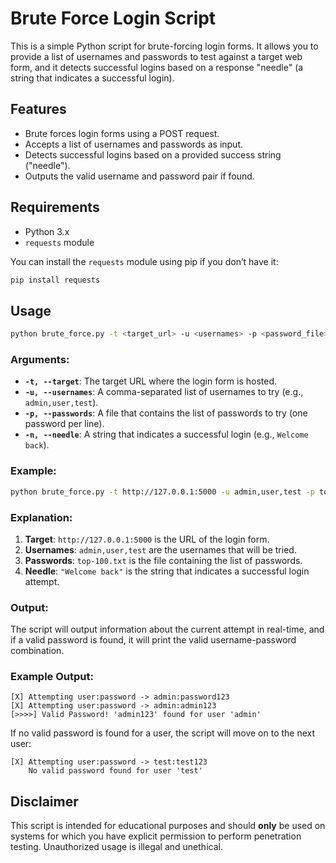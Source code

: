 # Brute Force Login Script

This is a simple Python script for brute-forcing login forms. It allows you to provide a list of usernames and passwords to test against a target web form, and it detects successful logins based on a response "needle" (a string that indicates a successful login).

## Features
- Brute forces login forms using a POST request.
- Accepts a list of usernames and passwords as input.
- Detects successful logins based on a provided success string ("needle").
- Outputs the valid username and password pair if found.

## Requirements
- Python 3.x
- `requests` module

You can install the `requests` module using pip if you don’t have it:
```bash
pip install requests
```

## Usage

```bash
python brute_force.py -t <target_url> -u <usernames> -p <password_file> -n <success_string>
```

### Arguments:

- **`-t, --target`**: The target URL where the login form is hosted.
- **`-u, --usernames`**: A comma-separated list of usernames to try (e.g., `admin,user,test`).
- **`-p, --passwords`**: A file that contains the list of passwords to try (one password per line).
- **`-n, --needle`**: A string that indicates a successful login (e.g., `Welcome back`).

### Example:

```bash
python brute_force.py -t http://127.0.0.1:5000 -u admin,user,test -p top-100.txt -n "Welcome back"
```

### Explanation:
1. **Target**: `http://127.0.0.1:5000` is the URL of the login form.
2. **Usernames**: `admin,user,test` are the usernames that will be tried.
3. **Passwords**: `top-100.txt` is the file containing the list of passwords.
4. **Needle**: `"Welcome back"` is the string that indicates a successful login attempt.

### Output:

The script will output information about the current attempt in real-time, and if a valid password is found, it will print the valid username-password combination.

### Example Output:
```
[X] Attempting user:password -> admin:password123
[X] Attempting user:password -> admin:admin123
[>>>>] Valid Password! 'admin123' found for user 'admin'
```

If no valid password is found for a user, the script will move on to the next user:
```
[X] Attempting user:password -> test:test123
    No valid password found for user 'test'
```

## Disclaimer

This script is intended for educational purposes and should **only** be used on systems for which you have explicit permission to perform penetration testing. Unauthorized usage is illegal and unethical.
